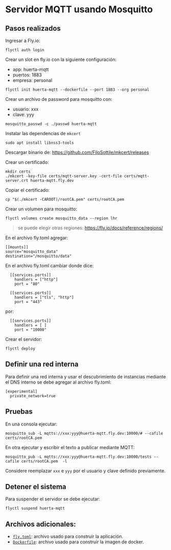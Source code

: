 # Servidor MQTT usando Mosquitto

## Pasos realizados

Ingresar a Fly.io:

```
flyctl auth login
```

Crear un slot en fly.io con la siguiente configuración:
- app: huerta-mqtt
- puertos: 1883
- empresa: personal

```
flyctl init huerta-mqtt --dockerfile --port 1883 --org personal
```

Crear un archivo de password para mosquitto con:
- usuario: xxx
- clave: yyy

```
mosquitto_passwd -c ./passwd huerta-mqtt
```

Instalar las dependencias de `mkcert`

```
sudo apt install libnss3-tools
```

Descargar binario de: https://github.com/FiloSottile/mkcert/releases

Crear un certificado:

```
mkdir certs
./mkcert -key-file certs/mqtt-server.key -cert-file certs/mqtt-server.crt huerta-mqtt.fly.dev	
```

Copiar el certificado:

```
cp "$(./mkcert -CAROOT)/rootCA.pem" certs/rootCA.pem
```

Crear un volumen para mosquitto:

```
flyctl volumes create mosquitto_data --region lhr
```
> se puede elegir otras regiones: https://fly.io/docs/reference/regions/

En el archivo fly.toml agregar:

```
[[mounts]]
source="mosquitto_data"
destination="/mosquitto/data"
```

En el archivo fly.toml cambiar donde dice:

```
  [[services.ports]]
    handlers = ["http"]
    port = "80"

  [[services.ports]]
    handlers = ["tls", "http"]
    port = "443"
```

por:

```
  [[services.ports]]
    handlers = [ ]
    port = "10000" 
```

Crear el servidor:

```
flyctl deploy
```

## Definir una red interna

Para definir una red interna y usar el descubrimiento de instancias mediante el DNS interno se debe agregar al archivo fly.toml:

```
[experimental]
  private_network=true
```

## Pruebas

En una consola ejecutar:

```
mosquitto_sub -L mqtts://xxx:yyy@huerta-mqtt.fly.dev:10000/# --cafile certs/rootCA.pem
```

En otra ejecutar y escribir el texto a publicar mediante MQTT:

```
mosquitto_pub -L mqtts://xxx:yyy@huerta-mqtt.fly.dev:10000/tests --cafile certs/rootCA.pem  -l
```
Considere reemplazar `xxx` e `yyy` por el usuario y clave definido previamente.

## Detener el sistema

Para suspender el servidor se debe ejecutar:

```
flyctl suspend huerta-mqtt
```

## Archivos adicionales:
- [`fly.toml`](fly.toml): archivo usado para construir la aplicación.
- [`Dockerfile`](Dockerfile): archivo usado para construir la imagen de docker.


